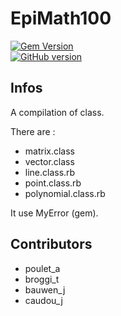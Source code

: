 EpiMath100
============

[![Gem Version](https://badge.fury.io/rb/epimath100.png)](http://badge.fury.io/rb/epimath100)  
[![GitHub version](https://badge.fury.io/gh/pouleta%2Fepimath100.png)](http://badge.fury.io/gh/pouleta%2Fepimath100)  

Infos
------
A compilation of class.  

There are :
- matrix.class
- vector.class
- line.class.rb
- point.class.rb
- polynomial.class.rb

It use MyError (gem).  

Contributors
------
- poulet_a
- broggi_t
- bauwen_j
- caudou_j
